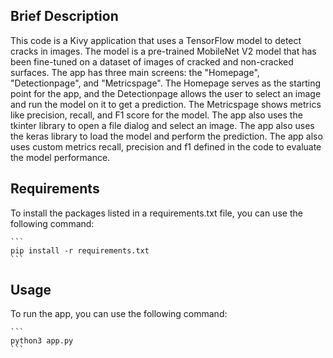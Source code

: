 ## Brief Description

This code is a Kivy application that uses a TensorFlow model to detect cracks in images. The model is a pre-trained MobileNet V2 model that has been fine-tuned on a dataset of images of cracked and non-cracked surfaces. The app has three main screens: the "Homepage", "Detectionpage", and "Metricspage". The Homepage serves as the starting point for the app, and the Detectionpage allows the user to select an image and run the model on it to get a prediction. The Metricspage shows metrics like precision, recall, and F1 score for the model. The app also uses the tkinter library to open a file dialog and select an image. The app also uses the keras library to load the model and perform the prediction. The app also uses custom metrics recall, precision and f1 defined in the code to evaluate the model performance.


## Requirements

To install the packages listed in a requirements.txt file, you can use the following command:
   
    ```
    pip install -r requirements.txt
    ```

## Usage

To run the app, you can use the following command:
   
    ```
    python3 app.py
    ```
    

